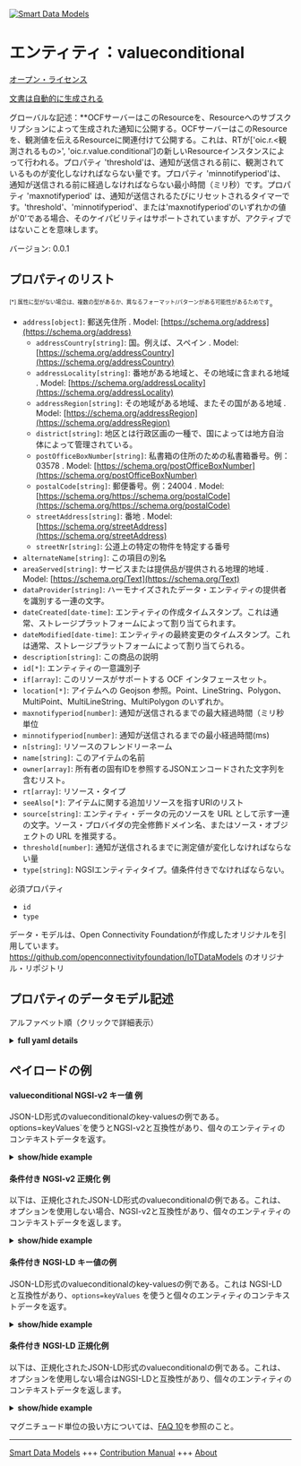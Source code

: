 <!-- 10-Header -->    
[![Smart Data Models](https://smartdatamodels.org/wp-content/uploads/2022/01/SmartDataModels_logo.png "Logo")](https://smartdatamodels.org)    
エンティティ：valueconditional    
=======================<!-- /10-Header -->    
<!-- 15-License -->    
[オープン・ライセンス](https://github.com/smart-data-models//dataModel.OCF/blob/master/valueconditional/LICENSE.md)    
[文書は自動的に生成される](https://docs.google.com/presentation/d/e/2PACX-1vTs-Ng5dIAwkg91oTTUdt8ua7woBXhPnwavZ0FxgR8BsAI_Ek3C5q97Nd94HS8KhP-r_quD4H0fgyt3/pub?start=false&loop=false&delayms=3000#slide=id.gb715ace035_0_60)    
<!-- /15-License -->    
<!-- 20-Description -->    
グローバルな記述：**OCFサーバーはこのResourceを、Resourceへのサブスクリプションによって生成された通知に公開する。OCFサーバーはこのResourceを、観測値を伝えるResourceに関連付けて公開する。これは、RTが['oic.r.<観測されるもの>', 'oic.r.value.conditional']の新しいResourceインスタンスによって行われる。プロパティ 'threshold'は、通知が送信される前に、観測されているものが変化しなければならない量です。プロパティ 'minnotifyperiod'は、通知が送信される前に経過しなければならない最小時間（ミリ秒）です。プロパティ 'maxnotifyperiod' は、通知が送信されるたびにリセットされるタイマーです。'threshold'、'minnotifyperiod'、または'maxnotifyperiod'のいずれかの値が'0'である場合、そのケイパビリティはサポートされていますが、アクティブではないことを意味します。    
バージョン: 0.0.1    
<!-- /20-Description -->    
<!-- 30-PropertiesList -->    
## プロパティのリスト    
<sup><sub>[*] 属性に型がない場合は、複数の型があるか、異なるフォーマット/パターンがある可能性があるためです</sub></sup>。    
- `address[object]`: 郵送先住所  . Model: [https://schema.org/address](https://schema.org/address)	- `addressCountry[string]`: 国。例えば、スペイン  . Model: [https://schema.org/addressCountry](https://schema.org/addressCountry)    
	- `addressLocality[string]`: 番地がある地域と、その地域に含まれる地域  . Model: [https://schema.org/addressLocality](https://schema.org/addressLocality)    
	- `addressRegion[string]`: その地域がある地域、またその国がある地域  . Model: [https://schema.org/addressRegion](https://schema.org/addressRegion)    
	- `district[string]`: 地区とは行政区画の一種で、国によっては地方自治体によって管理されている。      
	- `postOfficeBoxNumber[string]`: 私書箱の住所のための私書箱番号。例：03578  . Model: [https://schema.org/postOfficeBoxNumber](https://schema.org/postOfficeBoxNumber)    
	- `postalCode[string]`: 郵便番号。例：24004  . Model: [https://schema.org/https://schema.org/postalCode](https://schema.org/https://schema.org/postalCode)    
	- `streetAddress[string]`: 番地  . Model: [https://schema.org/streetAddress](https://schema.org/streetAddress)    
	- `streetNr[string]`: 公道上の特定の物件を特定する番号      
- `alternateName[string]`: この項目の別名  - `areaServed[string]`: サービスまたは提供品が提供される地理的地域  . Model: [https://schema.org/Text](https://schema.org/Text)- `dataProvider[string]`: ハーモナイズされたデータ・エンティティの提供者を識別する一連の文字。  - `dateCreated[date-time]`: エンティティの作成タイムスタンプ。これは通常、ストレージプラットフォームによって割り当てられます。  - `dateModified[date-time]`: エンティティの最終変更のタイムスタンプ。これは通常、ストレージプラットフォームによって割り当てられる。  - `description[string]`: この商品の説明  - `id[*]`: エンティティの一意識別子  - `if[array]`: このリソースがサポートする OCF インタフェースセット。  - `location[*]`: アイテムへの Geojson 参照。Point、LineString、Polygon、MultiPoint、MultiLineString、MultiPolygon のいずれか。  - `maxnotifyperiod[number]`: 通知が送信されるまでの最大経過時間（ミリ秒単位  - `minnotifyperiod[number]`: 通知が送信されるまでの最小経過時間(ms)  - `n[string]`: リソースのフレンドリーネーム  - `name[string]`: このアイテムの名前  - `owner[array]`: 所有者の固有IDを参照するJSONエンコードされた文字列を含むリスト。  - `rt[array]`: リソース・タイプ  - `seeAlso[*]`: アイテムに関する追加リソースを指すURIのリスト  - `source[string]`: エンティティ・データの元のソースを URL として示す一連の文字。ソース・プロバイダの完全修飾ドメイン名、またはソース・オブジェクトの URL を推奨する。  - `threshold[number]`: 通知が送信されるまでに測定値が変化しなければならない量  - `type[string]`: NGSIエンティティタイプ。値条件付きでなければならない。  <!-- /30-PropertiesList -->    
<!-- 35-RequiredProperties -->    
必須プロパティ    
- `id`  - `type`  <!-- /35-RequiredProperties -->    
<!-- 40-RequiredProperties -->    
データ・モデルは、Open Connectivity Foundationが作成したオリジナルを引用しています。https://github.com/openconnectivityfoundation/IoTDataModels のオリジナル・リポジトリ    
<!-- /40-RequiredProperties -->    
<!-- 50-DataModelHeader -->    
## プロパティのデータモデル記述    
アルファベット順（クリックで詳細表示）    
<!-- /50-DataModelHeader -->    
<!-- 60-ModelYaml -->    
<details><summary><strong>full yaml details</strong></summary>      
```yaml    
valueconditional:      
  description: 'This Resource specifies conditions that can be applied to an observed value in any Resource.These conditions are applied by the OCF Server exposing the Resource to any generated notifications because of subscriptions to the Resource.A unicast RETRIEVE to the Resource will receive the most recent value; which may not be the most recent notified value.An OCF Server exposes this Resource in association with the Resource conveying the observed value.This is done by means of a new Resource instance with an RT of [''oic.r.<thing being observed>'', ''oic.r.value.conditional''], e.g [''oic.r.temperature'', ''oic.r.value.conditional''].The Property ''threshold'' is the amount by which the thing being observed must change before a notification is sent.The Property ''minnotifyperiod'' is the minimum time in ms (milliseconds) that must elapse before a notification is sent.If the maxnotifyperiod (time in ms (milliseconds)) elapses then a notification must be sent.The Property ''maxnotifyperiod'' is a timer that resets each time a notification is sent.A value of ''0'' for any of ''threshold'','' minnotifyperiod'' or ''maxnotifyperiod'' means that the capability is supported but not active.'      
  properties:      
    address:      
      description: The mailing address      
      properties:      
        addressCountry:      
          description: 'The country. For example, Spain'      
          type: string      
          x-ngsi:      
            model: https://schema.org/addressCountry      
            type: Property      
        addressLocality:      
          description: 'The locality in which the street address is, and which is in the region'      
          type: string      
          x-ngsi:      
            model: https://schema.org/addressLocality      
            type: Property      
        addressRegion:      
          description: 'The region in which the locality is, and which is in the country'      
          type: string      
          x-ngsi:      
            model: https://schema.org/addressRegion      
            type: Property      
        district:      
          description: 'A district is a type of administrative division that, in some countries, is managed by the local government'      
          type: string      
          x-ngsi:      
            type: Property      
        postOfficeBoxNumber:      
          description: 'The post office box number for PO box addresses. For example, 03578'      
          type: string      
          x-ngsi:      
            model: https://schema.org/postOfficeBoxNumber      
            type: Property      
        postalCode:      
          description: 'The postal code. For example, 24004'      
          type: string      
          x-ngsi:      
            model: https://schema.org/https://schema.org/postalCode      
            type: Property      
        streetAddress:      
          description: The street address      
          type: string      
          x-ngsi:      
            model: https://schema.org/streetAddress      
            type: Property      
        streetNr:      
          description: Number identifying a specific property on a public street      
          type: string      
          x-ngsi:      
            type: Property      
      type: object      
      x-ngsi:      
        model: https://schema.org/address      
        type: Property      
    alternateName:      
      description: An alternative name for this item      
      type: string      
      x-ngsi:      
        type: Property      
    areaServed:      
      description: The geographic area where a service or offered item is provided      
      type: string      
      x-ngsi:      
        model: https://schema.org/Text      
        type: Property      
    dataProvider:      
      description: A sequence of characters identifying the provider of the harmonised data entity      
      type: string      
      x-ngsi:      
        type: Property      
    dateCreated:      
      description: Entity creation timestamp. This will usually be allocated by the storage platform      
      format: date-time      
      type: string      
      x-ngsi:      
        type: Property      
    dateModified:      
      description: Timestamp of the last modification of the entity. This will usually be allocated by the storage platform      
      format: date-time      
      type: string      
      x-ngsi:      
        type: Property      
    description:      
      description: A description of this item      
      type: string      
      x-ngsi:      
        type: Property      
    id:      
      anyOf:      
        - description: Identifier format of any NGSI entity      
          maxLength: 256      
          minLength: 1      
          pattern: ^[\w\-\.\{\}\$\+\*\[\]`|~^@!,:\\]+$      
          type: string      
          x-ngsi:      
            type: Property      
        - description: Identifier format of any NGSI entity      
          format: uri      
          type: string      
          x-ngsi:      
            type: Property      
      description: Unique identifier of the entity      
      x-ngsi:      
        type: Property      
    if:      
      description: The OCF Interface set supported by this Resource      
      items:      
        enum:      
          - oic.if.rw      
          - oic.if.baseline      
        maxLength: 64      
        type: string      
      minItems: 2      
      readOnly: true      
      type: array      
      uniqueItems: true      
      x-ngsi:      
        type: Property      
    location:      
      description: 'Geojson reference to the item. It can be Point, LineString, Polygon, MultiPoint, MultiLineString or MultiPolygon'      
      oneOf:      
        - description: Geojson reference to the item. Point      
          properties:      
            bbox:      
              items:      
                type: number      
              minItems: 4      
              type: array      
            coordinates:      
              items:      
                type: number      
              minItems: 2      
              type: array      
            type:      
              enum:      
                - Point      
              type: string      
          required:      
            - type      
            - coordinates      
          title: GeoJSON Point      
          type: object      
          x-ngsi:      
            type: GeoProperty      
        - description: Geojson reference to the item. LineString      
          properties:      
            bbox:      
              items:      
                type: number      
              minItems: 4      
              type: array      
            coordinates:      
              items:      
                items:      
                  type: number      
                minItems: 2      
                type: array      
              minItems: 2      
              type: array      
            type:      
              enum:      
                - LineString      
              type: string      
          required:      
            - type      
            - coordinates      
          title: GeoJSON LineString      
          type: object      
          x-ngsi:      
            type: GeoProperty      
        - description: Geojson reference to the item. Polygon      
          properties:      
            bbox:      
              items:      
                type: number      
              minItems: 4      
              type: array      
            coordinates:      
              items:      
                items:      
                  items:      
                    type: number      
                  minItems: 2      
                  type: array      
                minItems: 4      
                type: array      
              type: array      
            type:      
              enum:      
                - Polygon      
              type: string      
          required:      
            - type      
            - coordinates      
          title: GeoJSON Polygon      
          type: object      
          x-ngsi:      
            type: GeoProperty      
        - description: Geojson reference to the item. MultiPoint      
          properties:      
            bbox:      
              items:      
                type: number      
              minItems: 4      
              type: array      
            coordinates:      
              items:      
                items:      
                  type: number      
                minItems: 2      
                type: array      
              type: array      
            type:      
              enum:      
                - MultiPoint      
              type: string      
          required:      
            - type      
            - coordinates      
          title: GeoJSON MultiPoint      
          type: object      
          x-ngsi:      
            type: GeoProperty      
        - description: Geojson reference to the item. MultiLineString      
          properties:      
            bbox:      
              items:      
                type: number      
              minItems: 4      
              type: array      
            coordinates:      
              items:      
                items:      
                  items:      
                    type: number      
                  minItems: 2      
                  type: array      
                minItems: 2      
                type: array      
              type: array      
            type:      
              enum:      
                - MultiLineString      
              type: string      
          required:      
            - type      
            - coordinates      
          title: GeoJSON MultiLineString      
          type: object      
          x-ngsi:      
            type: GeoProperty      
        - description: Geojson reference to the item. MultiLineString      
          properties:      
            bbox:      
              items:      
                type: number      
              minItems: 4      
              type: array      
            coordinates:      
              items:      
                items:      
                  items:      
                    items:      
                      type: number      
                    minItems: 2      
                    type: array      
                  minItems: 4      
                  type: array      
                type: array      
              type: array      
            type:      
              enum:      
                - MultiPolygon      
              type: string      
          required:      
            - type      
            - coordinates      
          title: GeoJSON MultiPolygon      
          type: object      
          x-ngsi:      
            type: GeoProperty      
      x-ngsi:      
        type: GeoProperty      
    maxnotifyperiod:      
      description: The maximum elapsed time in ms before a notification must be sent      
      minimum: 0      
      type: number      
      x-ngsi:      
        type: Property      
    minnotifyperiod:      
      description: The minimum elapsed time in ms before a notification is sent      
      minimum: 0      
      type: number      
      x-ngsi:      
        type: Property      
    n:      
      description: Friendly name of the Resource      
      maxLength: 64      
      readOnly: true      
      type: string      
      x-ngsi:      
        type: Property      
    name:      
      description: The name of this item      
      type: string      
      x-ngsi:      
        type: Property      
    owner:      
      description: A List containing a JSON encoded sequence of characters referencing the unique Ids of the owner(s)      
      items:      
        anyOf:      
          - description: Identifier format of any NGSI entity      
            maxLength: 256      
            minLength: 1      
            pattern: ^[\w\-\.\{\}\$\+\*\[\]`|~^@!,:\\]+$      
            type: string      
            x-ngsi:      
              type: Property      
          - description: Identifier format of any NGSI entity      
            format: uri      
            type: string      
            x-ngsi:      
              type: Property      
        description: Unique identifier of the entity      
        x-ngsi:      
          type: Property      
      type: array      
      x-ngsi:      
        type: Property      
    rt:      
      description: The Resource Type      
      items:      
        enum:      
          - oic.r.value.conditional      
        maxLength: 64      
        type: string      
      minItems: 1      
      readOnly: true      
      type: array      
      uniqueItems: true      
      x-ngsi:      
        type: Property      
    seeAlso:      
      description: list of uri pointing to additional resources about the item      
      oneOf:      
        - items:      
            format: uri      
            type: string      
          minItems: 1      
          type: array      
        - format: uri      
          type: string      
      x-ngsi:      
        type: Property      
    source:      
      description: 'A sequence of characters giving the original source of the entity data as a URL. Recommended to be the fully qualified domain name of the source provider, or the URL to the source object'      
      type: string      
      x-ngsi:      
        type: Property      
    threshold:      
      description: The amount by which the measured value must change before a notification is sent      
      minimum: 0      
      type: number      
      x-ngsi:      
        type: Property      
    type:      
      description: NGSI entity type. It has to be valueconditional      
      enum:      
        - valueconditional      
      type: string      
      x-ngsi:      
        type: Property      
  required:      
    - id      
    - type      
  type: object      
  x-derived-from: https://raw.githubusercontent.com/openconnectivityfoundation/IoTDataModels/master/ValueConditionalResURI.swagger.json      
  x-disclaimer: 'Redistribution and use in source and binary forms, with or without modification, are permitted  provided that the license conditions are met. Copyleft (c) 2022 Contributors to Smart Data Models Program'      
  x-license-url: https://github.com/smart-data-models/dataModel.OCF/blob/master/valueconditional/LICENSE.md      
  x-model-schema: https://smart-data-models.github.io/dataModel.OCF/valueconditional/schema.json      
  x-model-tags: OCF      
  x-version: 0.0.1      
```    
</details>      
<!-- /60-ModelYaml -->    
<!-- 70-MiddleNotes -->    
<!-- /70-MiddleNotes -->    
<!-- 80-Examples -->    
## ペイロードの例    
#### valueconditional NGSI-v2 キー値 例    
JSON-LD形式のvalueconditionalのkey-valuesの例である。options=keyValues`を使うとNGSI-v2と互換性があり、個々のエンティティのコンテキストデータを返す。    
<details><summary><strong>show/hide example</strong></summary>      
```json  
{  
  "id": "urn:ngsi-ld:valueconditional:id:SDEW:33209754",  
  "dateCreated": "2019-01-19T07:29:26Z",  
  "dateModified": "1972-12-15T08:21:08Z",  
  "source": "Continue short person operation serve happy small.",  
  "name": "Know thousand food true challenge.",  
  "alternateName": "Sea get special senior. New administration its former indeed image.",  
  "description": "Admit between century. Effect shoulder send rest society recently suggest. Go outside article reach.",  
  "dataProvider": "Deep weight small who day worker lawyer child. Painting again seek whole level you. Space nor identify head exactly.",  
  "owner": [  
    "urn:ngsi-ld:valueconditional:items:RVGE:20842271",  
    "urn:ngsi-ld:valueconditional:items:GWWR:44594825"  
  ],  
  "seeAlso": [  
    "urn:ngsi-ld:valueconditional:items:ICEL:92972708"  
  ],  
  "location": {  
    "type": "Point",  
    "coordinates": [  
      -75.679866,  
      -97.238743  
    ]  
  },  
  "address": {  
    "streetAddress": "Dark manage camera according upon easy sur",  
    "addressLocality": "Difficult space issue federal. Daughter understand color",  
    "addressRegion": "Child protect cut everybody important answer total those. Bank point deep nation about move herself modern.",  
    "addressCountry": "Region prev",  
    "postalCode": "Whom step actually for dark toward. Situation per likely teacher like appear ability agent. Family propert",  
    "postOfficeBoxNumber": "Performance meeting drop anything yourself black military. Whether from book professional walk if. Federal various wife lawyer choose data.",  
    "streetNr": "Project thus artist radio management remember. Push will recent become along. Under act half about know yeah.",  
    "district": "Piec"  
  },  
  "areaServed": "Bit bank picture six. Fall strong tough material. Few pressure many guy he world deep. Into claim try.",  
  "rt": [  
    "oic.r.value.conditional"  
  ],  
  "maxnotifyperiod": 864,  
  "minnotifyperiod": 864,  
  "threshold": 984.9,  
  "n": "Couple child candidate. Un",  
  "if": [  
    "oic.if.rw",  
    "oic.if.baseline"  
  ],  
  "type": "valueconditional"  
}  
```  
</details>    
#### 条件付き NGSI-v2 正規化 例    
以下は、正規化されたJSON-LD形式のvalueconditionalの例である。これは、オプションを使用しない場合、NGSI-v2と互換性があり、個々のエンティティのコンテキストデータを返します。    
<details><summary><strong>show/hide example</strong></summary>      
```json  
{  
  "id": "urn:ngsi-ld:valueconditional:id:SDEW:33209754",  
  "dateCreated": {  
    "type": "DateTime",  
    "value": "2019-01-19T07:29:26Z"  
  },  
  "dateModified": {  
    "type": "DateTime",  
    "value": "1972-12-15T08:21:08Z"  
  },  
  "source": {  
    "type": "Text",  
    "value": "Continue short person operation serve happy small."  
  },  
  "name": {  
    "type": "Text",  
    "value": "Know thousand food true challenge."  
  },  
  "alternateName": {  
    "type": "Text",  
    "value": "Sea get special senior. New administration its former indeed image."  
  },  
  "description": {  
    "type": "Text",  
    "value": "Admit between century. Effect shoulder send rest society recently suggest. Go outside article reach."  
  },  
  "dataProvider": {  
    "type": "Text",  
    "value": "Deep weight small who day worker lawyer child. Painting again seek whole level you. Space nor identify head exactly."  
  },  
  "owner": {  
    "type": "StructuredValue",  
    "value": [  
      "urn:ngsi-ld:valueconditional:items:RVGE:20842271",  
      "urn:ngsi-ld:valueconditional:items:GWWR:44594825"  
    ]  
  },  
  "seeAlso": {  
    "type": "StructuredValue",  
    "value": [  
      "urn:ngsi-ld:valueconditional:items:ICEL:92972708"  
    ]  
  },  
  "location": {  
    "type": "geo:json",  
    "value": {  
      "type": "Point",  
      "coordinates": [  
        -75.679866,  
        -97.238743  
      ]  
    }  
  },  
  "address": {  
    "type": "StructuredValue",  
    "value": {  
      "streetAddress": "Dark manage camera according upon easy sur",  
      "addressLocality": "Difficult space issue federal. Daughter understand color",  
      "addressRegion": "Child protect cut everybody important answer total those. Bank point deep nation about move herself modern.",  
      "addressCountry": "Region prev",  
      "postalCode": "Whom step actually for dark toward. Situation per likely teacher like appear ability agent. Family propert",  
      "postOfficeBoxNumber": "Performance meeting drop anything yourself black military. Whether from book professional walk if. Federal various wife lawyer choose data.",  
      "streetNr": "Project thus artist radio management remember. Push will recent become along. Under act half about know yeah.",  
      "district": "Piec"  
    }  
  },  
  "areaServed": {  
    "type": "Text",  
    "value": "Bit bank picture six. Fall strong tough material. Few pressure many guy he world deep. Into claim try."  
  },  
  "rt": {  
    "type": "StructuredValue",  
    "value": [  
      "oic.r.value.conditional"  
    ]  
  },  
  "maxnotifyperiod": {  
    "type": "Number",  
    "value": 864  
  },  
  "minnotifyperiod": {  
    "type": "Number",  
    "value": 864  
  },  
  "threshold": {  
    "type": "Number",  
    "value": 984.9  
  },  
  "n": {  
    "type": "Text",  
    "value": "Couple child candidate. Un"  
  },  
  "if": {  
    "type": "StructuredValue",  
    "value": [  
      "oic.if.rw",  
      "oic.if.baseline"  
    ]  
  },  
  "type": "valueconditional"  
}  
```  
</details>    
#### 条件付き NGSI-LD キー値の例    
JSON-LD形式のvalueconditionalのkey-valuesの例である。これは NGSI-LD と互換性があり、`options=keyValues` を使うと個々のエンティティのコンテキストデータを返す。    
<details><summary><strong>show/hide example</strong></summary>      
```json  
{  
  "id": "urn:ngsi-ld:valueconditional:id:SDEW:33209754",  
  "dateCreated": "2019-01-19T07:29:26Z",  
  "dateModified": "1972-12-15T08:21:08Z",  
  "source": "Continue short person operation serve happy small.",  
  "name": "Know thousand food true challenge.",  
  "alternateName": "Sea get special senior. New administration its former indeed image.",  
  "description": "Admit between century. Effect shoulder send rest society recently suggest. Go outside article reach.",  
  "dataProvider": "Deep weight small who day worker lawyer child. Painting again seek whole level you. Space nor identify head exactly.",  
  "owner": [  
    "urn:ngsi-ld:valueconditional:items:RVGE:20842271",  
    "urn:ngsi-ld:valueconditional:items:GWWR:44594825"  
  ],  
  "seeAlso": [  
    "urn:ngsi-ld:valueconditional:items:ICEL:92972708"  
  ],  
  "location": {  
    "type": "Point",  
    "coordinates": [  
      -75.679866,  
      -97.238743  
    ]  
  },  
  "address": {  
    "streetAddress": "Dark manage camera according upon easy sur",  
    "addressLocality": "Difficult space issue federal. Daughter understand color",  
    "addressRegion": "Child protect cut everybody important answer total those. Bank point deep nation about move herself modern.",  
    "addressCountry": "Region prev",  
    "postalCode": "Whom step actually for dark toward. Situation per likely teacher like appear ability agent. Family propert",  
    "postOfficeBoxNumber": "Performance meeting drop anything yourself black military. Whether from book professional walk if. Federal various wife lawyer choose data.",  
    "streetNr": "Project thus artist radio management remember. Push will recent become along. Under act half about know yeah.",  
    "district": "Piec"  
  },  
  "areaServed": "Bit bank picture six. Fall strong tough material. Few pressure many guy he world deep. Into claim try.",  
  "rt": [  
    "oic.r.value.conditional"  
  ],  
  "maxnotifyperiod": 864,  
  "minnotifyperiod": 864,  
  "threshold": 984.9,  
  "n": "Couple child candidate. Un",  
  "if": [  
    "oic.if.rw",  
    "oic.if.baseline"  
  ],  
  "type": "valueconditional",  
  "@context": [  
    "https://smartdatamodels.org/context.jsonld"  
  ]  
}  
```  
</details>    
#### 条件付き NGSI-LD 正規化例    
以下は、正規化されたJSON-LD形式のvalueconditionalの例である。これは、オプションを使用しない場合はNGSI-LDと互換性があり、個々のエンティティのコンテキストデータを返します。    
<details><summary><strong>show/hide example</strong></summary>      
```json  
{  
    "id": "urn:ngsi-ld:valueconditional:id:SDEW:33209754",  
    "dateCreated": {  
        "type": "Property",  
        "value": {  
            "@type": "DateTime",  
            "@value": "2019-01-19T07:29:26Z"  
        }  
    },  
    "dateModified": {  
        "type": "Property",  
        "value": {  
            "@type": "DateTime",  
            "@value": "1972-12-15T08:21:08Z"  
        }  
    },  
    "source": {  
        "type": "Property",  
        "value": "Continue short person operation serve happy small."  
    },  
    "name": {  
        "type": "Property",  
        "value": "Know thousand food true challenge."  
    },  
    "alternateName": {  
        "type": "Property",  
        "value": "Sea get special senior. New administration its former indeed image."  
    },  
    "description": {  
        "type": "Property",  
        "value": "Admit between century. Effect shoulder send rest society recently suggest. Go outside article reach."  
    },  
    "dataProvider": {  
        "type": "Property",  
        "value": "Deep weight small who day worker lawyer child. Painting again seek whole level you. Space nor identify head exactly."  
    },  
    "owner": {  
        "type": "Property",  
        "value": [  
            "urn:ngsi-ld:valueconditional:items:RVGE:20842271",  
            "urn:ngsi-ld:valueconditional:items:GWWR:44594825"  
        ]  
    },  
    "seeAlso": {  
        "type": "Property",  
        "value": [  
            "urn:ngsi-ld:valueconditional:items:ICEL:92972708"  
        ]  
    },  
    "location": {  
        "type": "GeoProperty",  
        "value": {  
            "type": "Point",  
            "coordinates": [  
                -75.679866,  
                -97.238743  
            ]  
        }  
    },  
    "address": {  
        "type": "Property",  
        "value": {  
            "streetAddress": "Dark manage camera according upon easy sur",  
            "addressLocality": "Difficult space issue federal. Daughter understand color",  
            "addressRegion": "Child protect cut everybody important answer total those. Bank point deep nation about move herself modern.",  
            "addressCountry": "Region prev",  
            "postalCode": "Whom step actually for dark toward. Situation per likely teacher like appear ability agent. Family propert",  
            "postOfficeBoxNumber": "Performance meeting drop anything yourself black military. Whether from book professional walk if. Federal various wife lawyer choose data.",  
            "streetNr": "Project thus artist radio management remember. Push will recent become along. Under act half about know yeah.",  
            "district": "Piec"  
        }  
    },  
    "areaServed": {  
        "type": "Property",  
        "value": "Bit bank picture six. Fall strong tough material. Few pressure many guy he world deep. Into claim try."  
    },  
    "rt": {  
        "type": "Property",  
        "value": [  
            "oic.r.value.conditional"  
        ]  
    },  
    "maxnotifyperiod": {  
        "type": "Property",  
        "value": 864  
    },  
    "minnotifyperiod": {  
        "type": "Property",  
        "value": 864  
    },  
    "threshold": {  
        "type": "Property",  
        "value": 984.9  
    },  
    "n": {  
        "type": "Property",  
        "value": "Couple child candidate. Un"  
    },  
    "if": {  
        "type": "Property",  
        "value": [  
            "oic.if.rw",  
            "oic.if.baseline"  
        ]  
    },  
    "type": "valueconditional",  
    "@context": [  
        "https://smartdatamodels.org/context.jsonld"  
    ]  
}  
```  
</details><!-- /80-Examples -->    
<!-- 90-FooterNotes -->    
<!-- /90-FooterNotes -->    
<!-- 95-Units -->    
マグニチュード単位の扱い方については、[FAQ 10](https://smartdatamodels.org/index.php/faqs/)を参照のこと。    
<!-- /95-Units -->    
<!-- 97-LastFooter -->    
---    
[Smart Data Models](https://smartdatamodels.org) +++ [Contribution Manual](https://bit.ly/contribution_manual) +++ [About](https://bit.ly/Introduction_SDM)<!-- /97-LastFooter -->    
